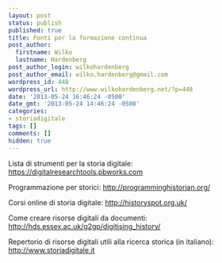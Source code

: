 ```yaml
---
layout: post
status: publish
published: true
title: Fonti per la formazione continua
post_author:
  firstname: Wilko
  lastname: Hardenberg
post_author_login: wilkohardenberg
post_author_email: wilko.hardenberg@gmail.com
wordpress_id: 448
wordpress_url: http://www.wilkohardenberg.net/?p=448
date: '2013-05-24 16:46:24 -0500'
date_gmt: '2013-05-24 14:46:24 -0500'
categories:
- storiadigitale
tags: []
comments: []
hidden: true
---
```


<p>Lista di strumenti per la storia digitale: <a href="https://digitalresearchtools.pbworks.com " target="_blank">https://digitalresearchtools.pbworks.com </a></p>
<p>Programmazione per storici: <a href="http://programminghistorian.org/" target="_blank">http://programminghistorian.org/</a></p>
<p>Corsi online di storia digitale: <a href="http://historyspot.org.uk/" target="_blank">http://historyspot.org.uk/</a></p>
<p>Come creare risorse digitali da documenti:<a href=" http://hds.essex.ac.uk/g2gp/digitising_history/" target="_blank"> http://hds.essex.ac.uk/g2gp/digitising_history/</a></p>
<p>Repertorio di risorse digitali utili alla ricerca storica (in italiano): <a href="http://www.storiadigitale.it" target="_blank">http://www.storiadigitale.it</a></p>
